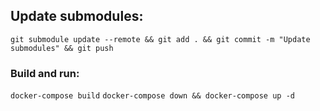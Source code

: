 ## Update submodules:
```git submodule update --remote && git add . && git commit -m "Update submodules" && git push```

### Build and run:
```docker-compose build```
```docker-compose down && docker-compose up -d```